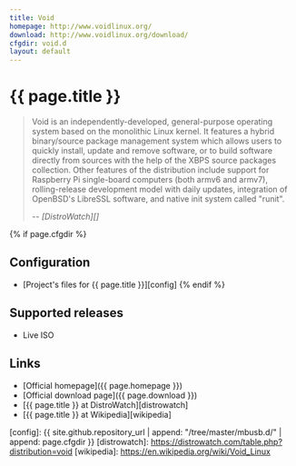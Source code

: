 ```yaml
---
title: Void
homepage: http://www.voidlinux.org/
download: http://www.voidlinux.org/download/
cfgdir: void.d
layout: default
---
```


# {{ page.title }}

> Void is an independently-developed, general-purpose operating system based on
> the monolithic Linux kernel. It features a hybrid binary/source package
> management system which allows users to quickly install, update and remove
> software, or to build software directly from sources with the help of the XBPS
> source packages collection. Other features of the distribution include support
> for Raspberry Pi single-board computers (both armv6 and armv7),
> rolling-release development model with daily updates, integration of OpenBSD's
> LibreSSL software, and native init system called "runit".
>
> -- <cite markdown="1">[DistroWatch][]</cite>


{% if page.cfgdir %}
## Configuration

- [Project's files for {{ page.title }}][config]
{% endif %}


## Supported releases

- Live ISO


## Links

- [Official homepage]({{ page.homepage }})
- [Official download page]({{ page.download }})
- [{{ page.title }} at DistroWatch][distrowatch]
- [{{ page.title }} at Wikipedia][wikipedia]


[config]: {{ site.github.repository_url | append: "/tree/master/mbusb.d/" | append: page.cfgdir }}
[distrowatch]: https://distrowatch.com/table.php?distribution=void
[wikipedia]: https://en.wikipedia.org/wiki/Void_Linux
